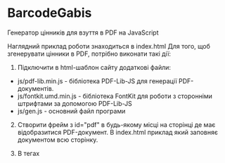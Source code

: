 # BarcodeGabis
Генератор цінників для взуття в PDF на JavaScript

Наглядний приклад роботи знаходиться в index.html
Для того, щоб згенерувати цінники в PDF, потрібно виконати такі дії:
1. Підключити в html-шаблон сайту додаткові файли:
  - js/pdf-lib.min.js - бібліотека PDF-Lib-JS для генерації PDF-документів.
  - js/fontkit.umd.min.js - бібліотека FontKit для роботи з сторонніми штрифтами за допомогою PDF-Lib-JS
  - js/gen.js - основний файл програми

2. Створити фрейм з id="pdf" в будь-якому місці на сторінці де має відобразитися PDF-документ. В index.html приклад який заповняє документом всю сторінку.
3. В тегах <script> на сторінці або в js-файлі створити масив з інформацією про цінники, які потрібно згенерувати. Шаблон масиву:

		let barcodes = [
			{
				barcode: 'ШТРИХКОД',
				name: 'НАЗВА ТОВАРУ',
				price: 'ЦІНА ТОВАРУ',
				color: 'КОЛІР ВЗУТТЯ',
				size: 'РОЗМІР ВЗУТТЯ',
				artikle: 'АРТИКУЛ',
				code: 'КОД ТОВАРУ',
				country: 'КРАЇНА-ВИРОБНИК',
				date: 'ДАТА ВИГОТОВЛЕННЯ',
				supplier: 'ПОСТАЧАЛЬНИК',
				importer: 'АДРЕСА ІМПОРТЕРА',
				top: 'ЗОВНІШНІЙ МАТЕРІАЛ',
				center: 'ВНУТРІШНІЙ МАТЕРІАЛ',
				bottom: 'МАТЕРІАЛ ЗНИЗУ'
			 },
			{
				barcode: '4820001157321',
				name: 'Ботинки женские Stilly',
				price: '540,00',
				color: 'Зелений',
				size: '39',
				artikle: '973-4',
				code: '115732',
				country: 'Китай',
				date: '01.01.2022',
				supplier: 'ООО "Trend" China',
				importer: 'Башили, м. Одеса, ринок 7 км. Конт.№10',
				top: 'текстиль + шкіра',
				center: 'шкіра',
				bottom: 'шкіра + інші матеріали'
			}
		];
  
4. Викликати функцію `genGabisBarcode(barcodes)`, де barcodes - масив з цінниками

Думаю зрозуміло, що тип усіх параметрів це рядок (String), але для параметрів top, center і bottom корректим є лише декілька значень:
	1. шкіра
	2. шкіра з покриттям
	3. текстиль
	4. інші матеріали
	5. текстиль + інші матеріали
	6. текстиль + шкіра
	7. шкіра + інші матеріали
	
В принципі всі коректні значення для цих параметрів перелічені в константі materialsLetters в js/gen.js:
		const materialsLetters = {
		    'шкіра': 'I',
		    'шкіра з покриттям': 'G',
		    'текстиль': 'F',
		    'інші матеріали': 'D',
		    'текстиль + інші матеріали': 'E',
		    'текстиль + шкіра': 'H',
		    'шкіра + інші матеріали': 'J'
		};
